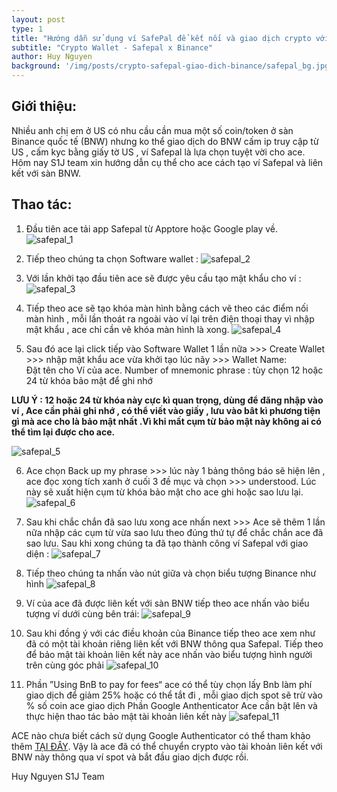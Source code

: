 ```yaml
---
layout: post
type: 1
title: "Hướng dẫn sử dụng ví SafePal để kết nối và giao dịch crypto với sàn Binance quốc tế"
subtitle: "Crypto Wallet - Safepal x Binance"
author: Huy Nguyen
background: '/img/posts/crypto-safepal-giao-dich-binance/safepal_bg.jpg'
---
```


## Giới thiệu:
Nhiều anh chị em ở US có nhu cầu cần mua một số coin/token ở sàn Binance quốc tế (BNW) nhưng ko thể giao dịch do BNW cấm ip truy cập từ US , cấm kyc bằng giấy tờ US , ví Safepal là lựa chọn tuyệt vời cho ace. Hôm nay S1J team xin hướng dẫn cụ thể cho ace cách tạo ví Safepal và liên kết với sàn BNW.

## Thao tác:
1. Đầu tiên ace  tải app Safepal từ Apptore hoặc Google play về.
![safepal_1](/img/posts/crypto-safepal-giao-dich-binance/safepal_1.jpg)

2. Tiếp theo chúng ta chọn Software wallet :
![safepal_2](/img/posts/crypto-safepal-giao-dich-binance/safepal_2.jpg)

3. Với lần khởi tạo đầu tiên ace sẽ được yêu cầu tạo mật khẩu  cho ví :
![safepal_3](/img/posts/crypto-safepal-giao-dich-binance/safepal_3.jpg)

4. Tiếp theo ace sẽ tạo khóa màn hình bằng cách vẽ theo các điểm nối màn hình , mỗi lần thoát ra ngoài vào ví lại trên điện thoại thay vì nhập mật khẩu , ace chỉ cần vẽ khóa màn hình là xong.
![safepal_4](/img/posts/crypto-safepal-giao-dich-binance/safepal_4.jpg)

5. Sau đó ace lại click tiếp vào Software Wallet 1 lần nữa >>>  Create Wallet >>> nhập mật khẩu ace vừa khởi tạo lúc nãy >>> Wallet Name:  
Đặt tên cho Ví của  ace.
Number of mnemonic phrase : tùy chọn 12 hoặc 24 từ khóa bảo mật để ghi nhớ

**LƯU Ý : 12 hoặc 24 từ khóa này cực kì quan trọng, dùng để đăng nhập vào ví , Ace cần phải ghi nhớ , có thể viết vào giấy , lưu vào bât kì phương tiện gì mà ace cho là bảo mật nhất .Vì khi mất cụm từ bảo mật này không ai có thể tìm lại được cho ace.**

![safepal_5](/img/posts/crypto-safepal-giao-dich-binance/safepal_5.jpg)

6. Ace chọn Back up my phrase >>> lúc này 1 bảng thông báo sẽ hiện lên , ace đọc xong tích xanh ở cuối 3 đề mục và chọn >>> understood. Lúc này sẽ xuất hiện cụm từ khóa bảo mật cho ace  ghi hoặc sao lưu lại.
![safepal_6](/img/posts/crypto-safepal-giao-dich-binance/safepal_6.jpg)

7. Sau khi chắc chắn đã sao lưu xong ace nhấn next >>> Ace sẽ thêm 1 lần nữa nhập các cụm từ vừa sao lưu theo đúng thứ tự để chắc chắn ace đã sao lưu. Sau khi xong chúng ta đã tạo thành công ví Safepal với giao diện :
![safepal_7](/img/posts/crypto-safepal-giao-dich-binance/safepal_7.jpg)

8. Tiếp theo chúng ta nhấn vào nút giữa và chọn biểu tượng Binance như hình
![safepal_8](/img/posts/crypto-safepal-giao-dich-binance/safepal_8.jpg)

9. Ví của ace đã được  liên kết với sàn BNW tiếp theo ace nhấn vào biểu tượng ví dưới cùng bên trái:
![safepal_9](/img/posts/crypto-safepal-giao-dich-binance/safepal_9.jpg)

10. Sau khi đồng ý với các điều khoản của Binance  tiếp theo ace xem như đã có một tài khoản riêng liên kết với BNW thông qua Safepal. Tiếp theo để bảo mật tài khoản liên kết này ace nhấn vào biểu tượng hình người trên cùng góc phải
![safepal_10](/img/posts/crypto-safepal-giao-dich-binance/safepal_10.jpg)

11. Phần ”Using BnB to pay for fees“ ace có thể tùy chọn lấy Bnb làm phí giao dịch để giảm 25% hoặc có thể tắt đi , mỗi giao dịch spot sẽ trừ vào  % số coin ace giao dịch
Phần Google Anthenticator  Ace cần bật lên và thực hiện thao tác bảo mật tài khoản liên kết này
![safepal_11](/img/posts/crypto-safepal-giao-dich-binance/safepal_11.jpg)

ACE nào chưa biết cách sử dụng Google Authenticator có thể tham khảo thêm [TẠI ĐÂY](https://streetone.org/2021/10/26/crypto-bao-mat-2FA-voi-coinbase.html).
Vậy là ace đã có thể chuyển crypto vào tài khoản liên kết với BNW này thông qua ví spot và bắt đầu giao dịch được rồi. 

Huy Nguyen S1J Team


